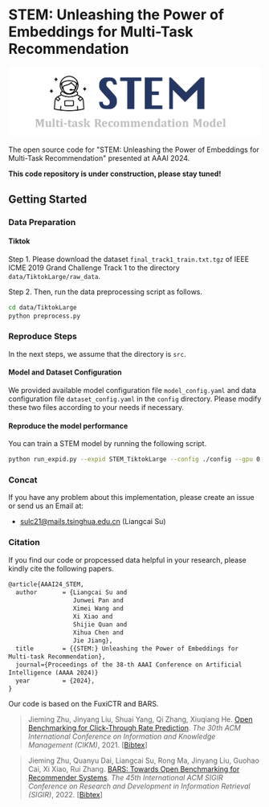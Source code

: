 # STEM: Unleashing the Power of Embeddings for Multi-Task Recommendation
![logo](assets/image.png)

The open source code for "STEM: Unleashing the Power of Embeddings for Multi-Task Recommendation" presented at AAAI 2024.

**This code repository is under construction, please stay tuned!**

## Getting Started
### Data Preparation
#### Tiktok 
Step 1. Please download the dataset ```final_track1_train.txt.tgz``` of IEEE ICME 2019 Grand Challenge Track 1 to the directory ```data/TiktokLarge/raw_data```.

Step 2. Then, run the data preprocessing script as follows.
```bash
cd data/TiktokLarge
python preprocess.py
```

### Reproduce Steps
In the next steps, we assume that the directory is ```src```.

#### Model and Dataset Configuration
We provided available model configuration file ```model_config.yaml``` and data configuration file ```dataset_config.yaml``` in the ```config``` directory. Please modify these two files according to your needs if necessary.

#### Reproduce the model performance
You can train a STEM model by running the following script.
```bash
python run_expid.py --expid STEM_TiktokLarge --config ./config --gpu 0 
```

### Concat 
If you have any problem about this implementation, please create an issue or send us an Email at: 
- sulc21@mails.tsinghua.edu.cn (Liangcai Su)

### Citation

If you find our code or propcessed data helpful in your research, please kindly cite the following papers.
```
@article{AAAI24_STEM,
  author       = {Liangcai Su and
                  Junwei Pan and
                  Ximei Wang and
                  Xi Xiao and
                  Shijie Quan and
                  Xihua Chen and
                  Jie Jiang},
  title        = {{STEM:} Unleashing the Power of Embeddings for Multi-task Recommendation},
  journal={Proceedings of the 38-th AAAI Conference on Artificial Intelligence (AAAA 2024)}
  year         = {2024},
}
```


Our code is based on the FuxiCTR and BARS. 

> Jieming Zhu, Jinyang Liu, Shuai Yang, Qi Zhang, Xiuqiang He. [Open Benchmarking for Click-Through Rate Prediction](https://arxiv.org/abs/2009.05794). *The 30th ACM International Conference on Information and Knowledge Management (CIKM)*, 2021. [[Bibtex](https://dblp.org/rec/conf/cikm/ZhuLYZH21.html?view=bibtex)]

> Jieming Zhu, Quanyu Dai, Liangcai Su, Rong Ma, Jinyang Liu, Guohao Cai, Xi Xiao, Rui Zhang. [BARS: Towards Open Benchmarking for Recommender Systems](https://arxiv.org/abs/2205.09626). *The 45th International ACM SIGIR Conference on Research and Development in Information Retrieval (SIGIR)*, 2022. [[Bibtex](https://dblp.org/rec/conf/sigir/ZhuDSMLCXZ22.html?view=bibtex)]
